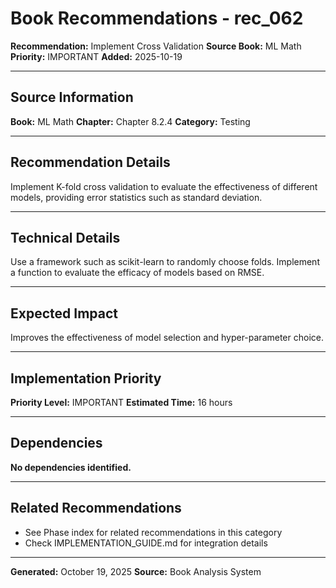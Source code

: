 # Book Recommendations - rec_062

**Recommendation:** Implement Cross Validation
**Source Book:** ML Math
**Priority:** IMPORTANT
**Added:** 2025-10-19

---

## Source Information

**Book:** ML Math
**Chapter:** Chapter 8.2.4
**Category:** Testing

---

## Recommendation Details

Implement K-fold cross validation to evaluate the effectiveness of different models, providing error statistics such as standard deviation.

---

## Technical Details

Use a framework such as scikit-learn to randomly choose folds. Implement a function to evaluate the efficacy of models based on RMSE.

---

## Expected Impact

Improves the effectiveness of model selection and hyper-parameter choice.

---

## Implementation Priority

**Priority Level:** IMPORTANT
**Estimated Time:** 16 hours

---

## Dependencies

**No dependencies identified.**

---

## Related Recommendations

- See Phase index for related recommendations in this category
- Check IMPLEMENTATION_GUIDE.md for integration details

---

**Generated:** October 19, 2025
**Source:** Book Analysis System
